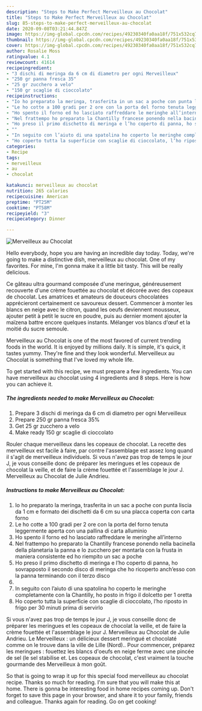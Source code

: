 ```yaml
---
description: "Steps to Make Perfect Merveilleux au Chocolat"
title: "Steps to Make Perfect Merveilleux au Chocolat"
slug: 85-steps-to-make-perfect-merveilleux-au-chocolat
date: 2020-09-08T03:21:44.847Z
image: https://img-global.cpcdn.com/recipes/49230340fa0aa18f/751x532cq70/merveilleux-au-chocolat-recipe-main-photo.jpg
thumbnail: https://img-global.cpcdn.com/recipes/49230340fa0aa18f/751x532cq70/merveilleux-au-chocolat-recipe-main-photo.jpg
cover: https://img-global.cpcdn.com/recipes/49230340fa0aa18f/751x532cq70/merveilleux-au-chocolat-recipe-main-photo.jpg
author: Rosalie Moss
ratingvalue: 4.1
reviewcount: 41614
recipeingredient:
- "3 dischi di meringa da 6 cm di diametro per ogni Merveilleux"
- "250 gr panna fresca 35"
- "25 gr zucchero a velo"
- "150 gr scaglie di cioccolato"
recipeinstructions:
- "Io ho preparato la meringa, trasferita in un sac a poche con punta liscia da 1 cm e formato dei dischetti da 6 cm su una placca coperta con carta forno"
- "Le ho cotte a 100 gradi per 2 ore con la porta del forno tenuta leggermente aperta con una pallina di carta alluminio"
- "Ho spento il forno ed ho lasciato raffreddare le meringhe all’interno"
- "Nel frattempo ho preparato la Chantilly francese ponendo nella bacinella della planetaria la panna e lo zucchero per montarla con la frusta in maniera consistente ed ho riempito un sac a poche"
- "Ho preso il primo dischetto di meringa e l’ho coperto di panna, ho sovrapposto il secondo disco di meringa che ho ricoperto anch’esso con la panna terminando con il terzo disco"
- ""
- "In seguito con l’aiuto di una spatolina ho coperto le meringhe completamente con la Chantilly, ho posto in frigo il dolcetto per 1 oretta"
- "Ho coperto tutta la superficie con scaglie di cioccolato, l’ho riposto in frigo per 30 minuti prima di servirlo"
categories:
- Recipe
tags:
- merveilleux
- au
- chocolat

katakunci: merveilleux au chocolat 
nutrition: 265 calories
recipecuisine: American
preptime: "PT25M"
cooktime: "PT58M"
recipeyield: "3"
recipecategory: Dinner

---
```



![Merveilleux au Chocolat](https://img-global.cpcdn.com/recipes/49230340fa0aa18f/751x532cq70/merveilleux-au-chocolat-recipe-main-photo.jpg)

Hello everybody, hope you are having an incredible day today. Today, we're going to make a distinctive dish, merveilleux au chocolat. One of my favorites. For mine, I'm gonna make it a little bit tasty. This will be really delicious.

Ce gâteau ultra gourmand composée d&#39;une meringue, généreusement recouverte d&#39;une crème fouettée au chocolat et décorée avec des copeaux de chocolat. Les amatrices et amateurs de douceurs chocolatées apprécieront certainement ce savoureux dessert. Commencer à monter les blancs en neige avec le citron, quand les oeufs deviennent mousseux, ajouter petit à petit le sucre en poudre, puis au dernier moment ajouter la maïzena battre encore quelques instants. Mélanger vos blancs d&#39;œuf et la moitié du sucre semoule.

Merveilleux au Chocolat is one of the most favored of current trending foods in the world. It is enjoyed by millions daily. It is simple, it's quick, it tastes yummy. They're fine and they look wonderful. Merveilleux au Chocolat is something that I've loved my whole life.


To get started with this recipe, we must prepare a few ingredients. You can have merveilleux au chocolat using 4 ingredients and 8 steps. Here is how you can achieve it.

<!--inarticleads1-->

##### The ingredients needed to make Merveilleux au Chocolat:

1. Prepare 3 dischi di meringa da 6 cm di diametro per ogni Merveilleux
1. Prepare 250 gr panna fresca 35%
1. Get 25 gr zucchero a velo
1. Make ready 150 gr scaglie di cioccolato


Rouler chaque merveilleux dans les copeaux de chocolat. La recette des merveilleux est facile à faire, par contre l&#39;assemblage est assez long quand il s&#39;agit de merveilleux individuels. Si vous n&#39;avez pas trop de temps le jour J, je vous conseille donc de préparer les meringues et les copeaux de chocolat la veille, et de faire la crème fouettée et l&#39;assemblage le jour J. Merveilleux au Chocolat de Julie Andrieu. 

<!--inarticleads2-->

##### Instructions to make Merveilleux au Chocolat:

1. Io ho preparato la meringa, trasferita in un sac a poche con punta liscia da 1 cm e formato dei dischetti da 6 cm su una placca coperta con carta forno
1. Le ho cotte a 100 gradi per 2 ore con la porta del forno tenuta leggermente aperta con una pallina di carta alluminio
1. Ho spento il forno ed ho lasciato raffreddare le meringhe all’interno
1. Nel frattempo ho preparato la Chantilly francese ponendo nella bacinella della planetaria la panna e lo zucchero per montarla con la frusta in maniera consistente ed ho riempito un sac a poche
1. Ho preso il primo dischetto di meringa e l’ho coperto di panna, ho sovrapposto il secondo disco di meringa che ho ricoperto anch’esso con la panna terminando con il terzo disco
1. 
1. In seguito con l’aiuto di una spatolina ho coperto le meringhe completamente con la Chantilly, ho posto in frigo il dolcetto per 1 oretta
1. Ho coperto tutta la superficie con scaglie di cioccolato, l’ho riposto in frigo per 30 minuti prima di servirlo


Si vous n&#39;avez pas trop de temps le jour J, je vous conseille donc de préparer les meringues et les copeaux de chocolat la veille, et de faire la crème fouettée et l&#39;assemblage le jour J. Merveilleux au Chocolat de Julie Andrieu. Le Merveilleux : un délicieux dessert meringué et chocolaté comme on le trouve dans la ville de Lille (Nord).. Pour commencer, préparez les meringues : fouettez les blancs d&#39;oeufs en neige ferme avec une pincée de sel (le sel stabilise et. Les copeaux de chocolat, c&#39;est vraiment la touche gourmande des Merveilleux à mon goût. 

So that is going to wrap it up for this special food merveilleux au chocolat recipe. Thanks so much for reading. I'm sure that you will make this at home. There is gonna be interesting food in home recipes coming up. Don't forget to save this page in your browser, and share it to your family, friends and colleague. Thanks again for reading. Go on get cooking!
